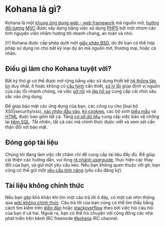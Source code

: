 # Kohana là gì?

Kohana là một [khung ứng dụng web - web framework](http://wikipedia.org/wiki/Web_Framework) mã nguồn mở, [hướng đối tượng](http://wikipedia.org/wiki/Object-Oriented_Programming) [MVC](http://wikipedia.org/wiki/Model–View–Controller "Model View Controller") được xây dựng bằng việc sử dụng [PHP5](http://php.net/manual/intro-whatis "PHP Hypertext Preprocessor") bởi một nhóm các tình nguyện viên nhằm hướng tới nhanh chóng, an toàn và nhỏ.

[!!] Kohana được cấp phép dưới một [giấy phép BSD](http://kohanaframework.org/license), do đó bạn có thể hợp pháp sử dụng nó cho bất kỳ loại dự án mã nguồn mở, thương mại, hoặc cá nhân.

## Điều gì làm cho Kohana tuyệt vời?

Bất kỳ thứ gì có thể được mở rộng bằng việc sử dụng thiết kế [hệ thống tập tin](files) duy nhất, ít hoặc không có [cấu hình](config) cần thiết, [xử lý lỗi](errors) giúp định vị nguồn của các lỗi nhanh chóng, và việc [gỡ rối](debugging) và [lập hồ sơ](profiling) cung cấp cái nhìn sâu sắc vào ứng dụng.

Để giúp bảo mật các ứng dụng của bạn, các công cụ cho [loại bỏ XSS]security/xss), [xác nhận đầu vào](security/validation), [ký cookies](security/cookies), các bộ sinh [biểu mẫu](security/forms) và [HTML](security/html) được bao gồm tất cả. Tầng [cơ sở dữ liệu](security/database) cung cấp việc bảo vệ chống lại [tiêm SQL](http://wikipedia.org/wiki/SQL_Injection). Tất nhiên, tất cả các mã chính thức được viết và xem xét cẩn thận đối với bảo mật.

## Đóng góp tài liệu

Chúng tôi đang làm việc rất chăm chỉ để cung cấp tài liệu đầy đủ. Để giúp cải thiện các hướng dẫn, vui lòng [rẽ nhánh userguide](http://github.com/kohana/userguide), thực hiện các thay đổi của bạn, và gửi một yêu cầu kéo. Nếu bạn không quen thuộc với git, bạn cũng có thể gửi một [yêu cầu tính năng](http://dev.kohanaframework.org/projects/kohana3/issues) (yêu cầu đăng ký).

## Tài liệu không chính thức

Nếu bạn gặp khó khăn khi tìm một câu trả lời ở đây, có một cái nhìn thông qua [wiki không chính thức](http://kerkness.ca/wiki/doku.php). Câu trả lời của bạn cũng có thể tìm thấy bằng cách tìm kiếm trên [diễn đàn](http://forum.kohanaphp.com/) hoặc [stackoverflow](http://stackoverflow.com/questions/tagged/kohana) theo bởi việc hỏi câu hỏi của bạn ở cả hai. Ngoài ra, bạn có thể trò chuyện với cộng đồng các nhà phát triển trên kênh IRC freenode [#kohana](irc://irc.freenode.net/kohana) IRC channel.
